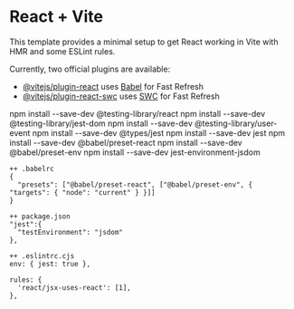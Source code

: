 # React + Vite

This template provides a minimal setup to get React working in Vite with HMR and some ESLint rules.

Currently, two official plugins are available:

- [@vitejs/plugin-react](https://github.com/vitejs/vite-plugin-react/blob/main/packages/plugin-react/README.md) uses [Babel](https://babeljs.io/) for Fast Refresh
- [@vitejs/plugin-react-swc](https://github.com/vitejs/vite-plugin-react-swc) uses [SWC](https://swc.rs/) for Fast Refresh

npm install --save-dev @testing-library/react
npm install --save-dev @testing-library/jest-dom
npm install --save-dev @testing-library/user-event
npm install --save-dev @types/jest
npm install --save-dev jest
npm install --save-dev @babel/preset-react
npm install --save-dev @babel/preset-env
npm install --save-dev jest-environment-jsdom

```
++ .babelrc
{
  "presets": ["@babel/preset-react", ["@babel/preset-env", { "targets": { "node": "current" } }]]
}
```

```
++ package.json
"jest":{
  "testEnvironment": "jsdom"
},
```

```
++ .eslintrc.cjs
env: { jest: true },

rules: {
  'react/jsx-uses-react': [1],
},
```
